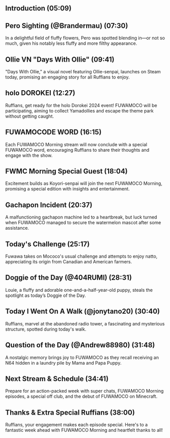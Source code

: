 ## Introduction (05:09)

## Pero Sighting (@Brandermau) (07:30)

In a delightful field of fluffy flowers, Pero was spotted blending in—or not so much, given his notably less fluffy and more filthy appearance.

## Ollie VN "Days With Ollie" (09:41)

"Days With Ollie," a visual novel featuring Ollie-senpai, launches on Steam today, promising an engaging story for all Ruffians to enjoy.

## holo DOROKEI (12:27)

Ruffians, get ready for the holo Dorokei 2024 event! FUWAMOCO will be participating, aiming to collect Yamadollies and escape the theme park without getting caught.

## FUWAMOCODE WORD (16:15)

Each FUWAMOCO Morning stream will now conclude with a special FUWAMOCO word, encouraging Ruffians to share their thoughts and engage with the show.

## FWMC Morning Special Guest (18:04)

Excitement builds as Koyori-senpai will join the next FUWAMOCO Morning, promising a special edition with insights and entertainment.

## Gachapon Incident (20:37)

A malfunctioning gachapon machine led to a heartbreak, but luck turned when FUWAMOCO managed to secure the watermelon mascot after some assistance.

## Today's Challenge (25:17)

Fuwawa takes on Mococo's usual challenge and attempts to enjoy natto, appreciating its origin from Canadian and American farmers.

## Doggie of the Day (@404RUMI) (28:31)

Louie, a fluffy and adorable one-and-a-half-year-old puppy, steals the spotlight as today’s Doggie of the Day.

## Today I Went On A Walk (@jonytano20) (30:40)

Ruffians, marvel at the abandoned radio tower, a fascinating and mysterious structure, spotted during today's walk.

## Question of the Day (@Andrew88980) (31:48)

A nostalgic memory brings joy to FUWAMOCO as they recall receiving an N64 hidden in a laundry pile by Mama and Papa Puppy.

## Next Stream & Schedule (34:41)

Prepare for an action-packed week with super chats, FUWAMOCO Morning episodes, a special off club, and the debut of FUWAMOCO on Minecraft.

## Thanks & Extra Special Ruffians (38:00)

Ruffians, your engagement makes each episode special. Here's to a fantastic week ahead with FUWAMOCO Morning and heartfelt thanks to all!
